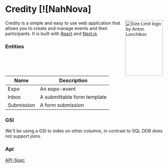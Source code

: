 # Credity [![NahNova]

<img src="https://ai.github.io/size-limit/logo.svg" align="right"
     alt="Size Limit logo by Anton Lovchikov" width="120" height="178">

Credity is a simple and easy to use web application that allows you to
create and manage events and their participants. It is built with
[React](https://reactjs.org/) and [Next.js](https://nextjs.org/).

### Entities
| Name | Description |
|---|---|
| Expo | An expo-event |
| Inbox | A submittable form template |
| Submission | A form submission |

### GSI
We'll be using a GSI to index on other columns, in contrast to SQL DDB does not support joins.

### Api
[API-Spec](https://nahnova.github.io/Credity/)